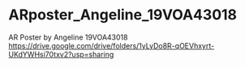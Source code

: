 # ARposter_Angeline_19VOA43018
AR Poster by Angeline 19VOA43018
https://drive.google.com/drive/folders/1yLyDo8R-qOEVhxyrt-UKdYWHsi70txv2?usp=sharing
